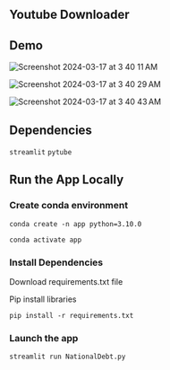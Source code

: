 ## Youtube Downloader

##  Demo

![Screenshot 2024-03-17 at 3 40 11 AM](https://github.com/steven-ngo/Youtube-Downloader/assets/162012256/d56ed847-1440-48f8-9d2b-cbf7ff0269c4)


![Screenshot 2024-03-17 at 3 40 29 AM](https://github.com/steven-ngo/Youtube-Downloader/assets/162012256/ff8a821f-0652-4bd5-a9ef-455008cb54ee)


![Screenshot 2024-03-17 at 3 40 43 AM](https://github.com/steven-ngo/Youtube-Downloader/assets/162012256/48148587-c132-4095-8953-a0aef81b16f3)


## Dependencies
`streamlit` `pytube`

## Run the App Locally
### Create conda environment
```
conda create -n app python=3.10.0
```
```
conda activate app
```
### Install Dependencies

Download requirements.txt file

Pip install libraries
```
pip install -r requirements.txt
```

###  Launch the app

```
streamlit run NationalDebt.py
```
